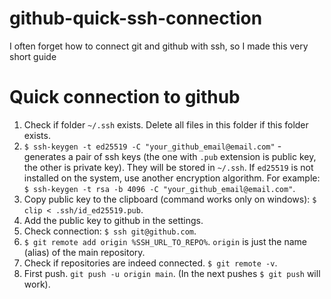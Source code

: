 # github-quick-ssh-connection
I often forget how to connect git and github with ssh, so I made this very short guide

# Quick connection to github
1. Check if folder `~/.ssh` exists. Delete all files in this folder if this folder exists.
2. `$ ssh-keygen -t ed25519 -C "your_github_email@email.com"` - generates a pair of ssh keys (the one with `.pub` extension is public key, the other is private key). They will be stored in `~/.ssh`.
If `ed25519` is not installed on the system, use another encryption algorithm. For example: `$ ssh-keygen -t rsa -b 4096 -C "your_github_email@email.com"`.
3. Copy public key to the clipboard (command works only on windows): `$ clip < .ssh/id_ed25519.pub`.
4. Add the public key to github in the settings.
5. Check connection: `$ ssh git@github.com`. 
6. `$ git remote add origin %SSH_URL_TO_REPO%`. `origin` is just the name (alias) of the main repository.
7. Check if repositories are indeed connected. `$ git remote -v`.
8. First push. `git push -u origin main`. (In the next pushes `$ git push` will work).
